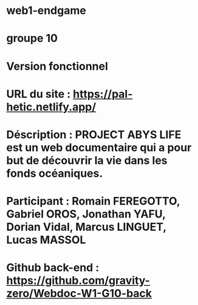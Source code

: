 # web1-endgame

# groupe 10

# Version fonctionnel
# URL du site : https://pal-hetic.netlify.app/

# Déscription : PROJECT ABYS LIFE est un web documentaire qui a pour but de découvrir la vie dans les fonds océaniques.

# Participant : Romain FEREGOTTO, Gabriel OROS, Jonathan YAFU, Dorian Vidal, Marcus LINGUET, Lucas MASSOL

# Github back-end : https://github.com/gravity-zero/Webdoc-W1-G10-back
